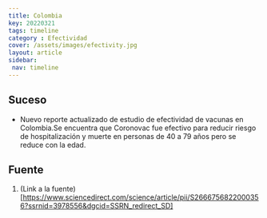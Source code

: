 ```yaml
---
title: Colombia
key: 20220321
tags: timeline
category : Efectividad
cover: /assets/images/efectivity.jpg
layout: article
sidebar:
 nav: timeline
---
```


## Suceso
- Nuevo reporte actualizado de estudio de efectividad de vacunas en Colombia.Se encuentra que Coronovac fue efectivo para reducir riesgo de hospitalización y muerte en personas de 40 a 79 años pero se reduce con la edad.
## Fuente
1. (Link a la fuente)[https://www.sciencedirect.com/science/article/pii/S2666756822000356?ssrnid=3978556&dgcid=SSRN_redirect_SD]